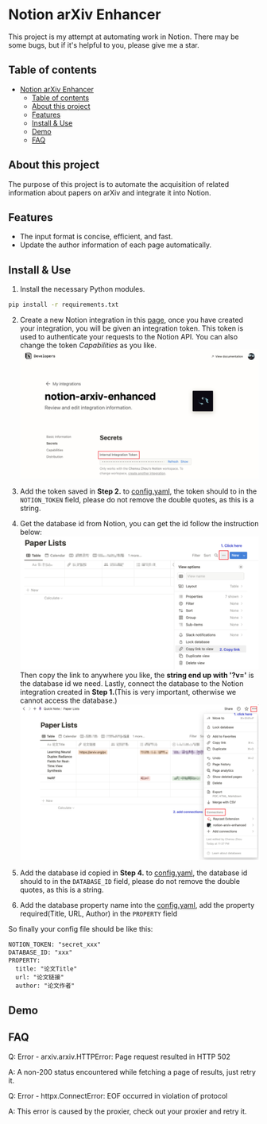 # Notion arXiv Enhancer

This project is my attempt at automating work in Notion. There may be some bugs, but if it's helpful to you, please give me a star.

## Table of contents

<!--toc:start-->
- [Notion arXiv Enhancer](#notion-arxiv-enhancer)
  - [Table of contents](#table-of-contents)
  - [About this project](#about-this-project)
  - [Features](#features)
  - [Install & Use](#install-use)
  - [Demo](#demo)
  - [FAQ](#faq)
<!--toc:end-->

## About this project

The purpose of this project is to automate the acquisition of related information about papers on arXiv and integrate it into Notion.

## Features

- The input format is concise, efficient, and fast.
- Update the author information of each page automatically.

## Install & Use

1. Install the necessary Python modules.

  ```sh
  pip install -r requirements.txt
  ```

2. Create a new Notion integration in this [page](https://www.notion.com/my-integrations), once you have created your integration, you will be given an integration token. This token is used to authenticate your requests to the Notion API. You can also change the token *Capabilities* as you like.
  ![screenshot1](./asserts/screenshot1.png)

3. Add the token saved in **Step 2.** to [config.yaml](./config.yaml), the token should to in the `NOTION_TOKEN` field, please do not remove the double quotes, as this is a string.

4. Get the database id from Notion, you can get the id follow the instruction below:
  ![screenshot2](./asserts/screenshot2.png)
  Then copy the link to anywhere you like, the **string end up with '?v='** is the database id we need. Lastly, connect the database to the Notion integration created in **Step 1.**(This is very important, otherwise we cannot access the database.)
  ![screenshot3](./asserts/screenshot3.png)

5. Add the database id copied in **Step 4.** to [config.yaml](./config.yaml), the database id should to in the `DATABASE_ID` field, please do not remove the double quotes, as this is a string.

6. Add the database property name into the [config.yaml](./config.yaml), add the property required(Title, URL, Author) in the `PROPERTY` field
  
  So finally your config file should be like this:

  ```
NOTION_TOKEN: "secret_xxx"
DATABASE_ID: "xxx"
PROPERTY:
    title: "论文Title"
    url: "论文链接"
    author: "论文作者"
  ```

## Demo

## FAQ

Q: Error - arxiv.arxiv.HTTPError: Page request resulted in HTTP 502

A: A non-200 status encountered while fetching a page of results, just retry it.

Q: Error - httpx.ConnectError: EOF occurred in violation of protocol

A: This error is caused by the proxier, check out your proxier and retry it.
